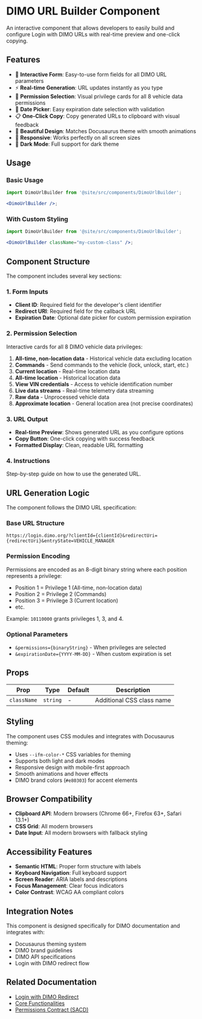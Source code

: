 # DIMO URL Builder Component

An interactive component that allows developers to easily build and configure
Login with DIMO URLs with real-time preview and one-click copying.

## Features

- 🔧 **Interactive Form**: Easy-to-use form fields for all DIMO URL parameters
- ⚡ **Real-time Generation**: URL updates instantly as you type
- 🎯 **Permission Selection**: Visual privilege cards for all 8 vehicle data
  permissions
- 📅 **Date Picker**: Easy expiration date selection with validation
- 📋 **One-Click Copy**: Copy generated URLs to clipboard with visual feedback
- 🎨 **Beautiful Design**: Matches Docusaurus theme with smooth animations
- 📱 **Responsive**: Works perfectly on all screen sizes
- 🌙 **Dark Mode**: Full support for dark theme

## Usage

### Basic Usage

```jsx
import DimoUrlBuilder from '@site/src/components/DimoUrlBuilder';

<DimoUrlBuilder />;
```

### With Custom Styling

```jsx
import DimoUrlBuilder from '@site/src/components/DimoUrlBuilder';

<DimoUrlBuilder className="my-custom-class" />;
```

## Component Structure

The component includes several key sections:

### 1. Form Inputs

- **Client ID**: Required field for the developer's client identifier
- **Redirect URI**: Required field for the callback URL
- **Expiration Date**: Optional date picker for custom permission expiration

### 2. Permission Selection

Interactive cards for all 8 DIMO vehicle data privileges:

1. **All-time, non-location data** - Historical vehicle data excluding location
2. **Commands** - Send commands to the vehicle (lock, unlock, start, etc.)
3. **Current location** - Real-time location data
4. **All-time location** - Historical location data
5. **View VIN credentials** - Access to vehicle identification number
6. **Live data streams** - Real-time telemetry data streaming
7. **Raw data** - Unprocessed vehicle data
8. **Approximate location** - General location area (not precise coordinates)

### 3. URL Output

- **Real-time Preview**: Shows generated URL as you configure options
- **Copy Button**: One-click copying with success feedback
- **Formatted Display**: Clean, readable URL formatting

### 4. Instructions

Step-by-step guide on how to use the generated URL.

## URL Generation Logic

The component follows the DIMO URL specification:

### Base URL Structure

```
https://login.dimo.org/?clientId={clientId}&redirectUri={redirectUri}&entryState=VEHICLE_MANAGER
```

### Permission Encoding

Permissions are encoded as an 8-digit binary string where each position
represents a privilege:

- Position 1 = Privilege 1 (All-time, non-location data)
- Position 2 = Privilege 2 (Commands)
- Position 3 = Privilege 3 (Current location)
- etc.

Example: `10110000` grants privileges 1, 3, and 4.

### Optional Parameters

- `&permissions={binaryString}` - When privileges are selected
- `&expirationDate={YYYY-MM-DD}` - When custom expiration is set

## Props

| Prop        | Type     | Default | Description               |
| ----------- | -------- | ------- | ------------------------- |
| `className` | `string` | -       | Additional CSS class name |

## Styling

The component uses CSS modules and integrates with Docusaurus theming:

- Uses `--ifm-color-*` CSS variables for theming
- Supports both light and dark modes
- Responsive design with mobile-first approach
- Smooth animations and hover effects
- DIMO brand colors (`#e80303`) for accent elements

## Browser Compatibility

- **Clipboard API**: Modern browsers (Chrome 66+, Firefox 63+, Safari 13.1+)
- **CSS Grid**: All modern browsers
- **Date Input**: All modern browsers with fallback styling

## Accessibility Features

- **Semantic HTML**: Proper form structure with labels
- **Keyboard Navigation**: Full keyboard support
- **Screen Reader**: ARIA labels and descriptions
- **Focus Management**: Clear focus indicators
- **Color Contrast**: WCAG AA compliant colors

## Integration Notes

This component is designed specifically for DIMO documentation and integrates
with:

- Docusaurus theming system
- DIMO brand guidelines
- DIMO API specifications
- Login with DIMO redirect flow

## Related Documentation

- [Login with DIMO Redirect](https://docs.dimo.org/developer-platform/developer-guide/developer-suite/dimo-developer-sdks/login-with-dimo-sdk/login-with-dimo-redirect)
- [Core Functionalities](https://docs.dimo.org/developer-platform/developer-guide/developer-suite/dimo-developer-sdks/login-with-dimo-sdk/core-functionalities)
- [Permissions Contract (SACD)](https://docs.dimo.org/developer-platform/developer-guide/permissions-contract-sacd)
